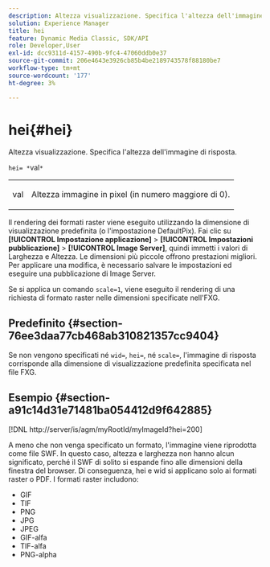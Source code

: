 ```yaml
---
description: Altezza visualizzazione. Specifica l'altezza dell'immagine di risposta.
solution: Experience Manager
title: hei
feature: Dynamic Media Classic, SDK/API
role: Developer,User
exl-id: dcc9311d-4157-490b-9fc4-47060ddb0e37
source-git-commit: 206e4643e3926cb85b4be2189743578f88180be7
workflow-type: tm+mt
source-wordcount: '177'
ht-degree: 3%

---
```


# hei{#hei}

Altezza visualizzazione. Specifica l&#39;altezza dell&#39;immagine di risposta.

`hei= *`val`*`

<table id="simpletable_627E67D201744588815325F3C55F76A5"> 
 <tr class="strow"> 
  <td class="stentry"> <p><span class="codeph"> <span class="varname"> val</span></span> </p> </td> 
  <td class="stentry"> <p>Altezza immagine in pixel (in numero maggiore di 0). </p></td> 
 </tr> 
</table>

Il rendering dei formati raster viene eseguito utilizzando la dimensione di visualizzazione predefinita (o l&#39;impostazione DefaultPix). Fai clic su **[!UICONTROL Impostazione applicazione]** > **[!UICONTROL Impostazioni pubblicazione]** > **[!UICONTROL Image Server]**, quindi immetti i valori di Larghezza e Altezza. Le dimensioni più piccole offrono prestazioni migliori. Per applicare una modifica, è necessario salvare le impostazioni ed eseguire una pubblicazione di Image Server.

Se si applica un comando `scale=1`, viene eseguito il rendering di una richiesta di formato raster nelle dimensioni specificate nell&#39;FXG.

## Predefinito {#section-76ee3daa77cb468ab310821357cc9404}

Se non vengono specificati né `wid=`, `hei=`, né `scale=`, l&#39;immagine di risposta corrisponde alla dimensione di visualizzazione predefinita specificata nel file FXG.

## Esempio {#section-a91c14d31e71481ba054412d9f642885}

[!DNL http://server/is/agm/myRootId/myImageId?hei=200]

A meno che non venga specificato un formato, l&#39;immagine viene riprodotta come file SWF. In questo caso, altezza e larghezza non hanno alcun significato, perché il SWF di solito si espande fino alle dimensioni della finestra del browser. Di conseguenza, hei e wid si applicano solo ai formati raster o PDF. I formati raster includono:

* GIF
* TIF
* PNG
* JPG
* JPEG
* GIF-alfa
* TIF-alfa
* PNG-alpha
